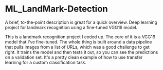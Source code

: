 # ML_LandMark-Detection
A brief, to-the-point description is great for a quick overview.  Deep learning project for landmark recognition using a fine-tuned VGG19 model.

This is a landmark recognition project I coded up. The core of it is a VGG19 model that I've fine-tuned. The whole thing is built around a data pipeline that pulls images from a list of URLs, which was a good challenge to get right. It trains the model and then tests it out, so you can see the predictions on a validation set. It's a pretty clean example of how to use transfer learning for a custom classification task.
